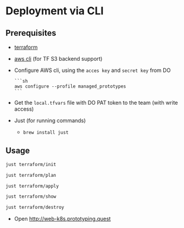 # Deployment via CLI

## Prerequisites

- [terraform](https://developer.hashicorp.com/terraform/install)
- [aws cli](https://docs.aws.amazon.com/cli/latest/userguide/getting-started-install.html) (for TF S3 backend support)
- Configure AWS cli, using the `acces key` and `secret key` from DO

      ```sh
      aws configure --profile managed_prototypes
      ```

- Get the `local.tfvars` file with DO PAT token to the team (with write access)
- Just (for running commands)
  - `brew install just`

## Usage

```sh
just terraform/init

just terraform/plan

just terraform/apply

just terraform/show

just terraform/destroy
```

- Open http://web-k8s.prototyping.quest

